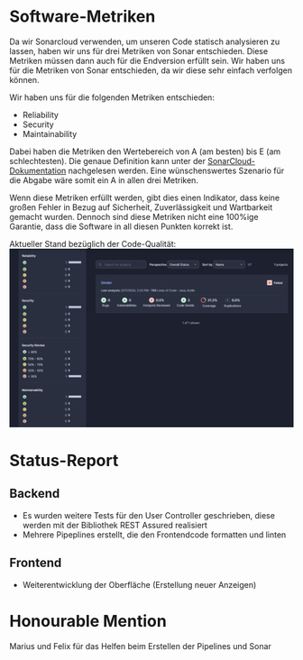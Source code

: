# Software-Metriken

Da wir Sonarcloud verwenden, um unseren Code statisch analysieren zu lassen, haben wir uns für drei Metriken von Sonar entschieden.
Diese Metriken müssen dann auch für die Endversion erfüllt sein. Wir haben uns für die Metriken von Sonar entschieden, da wir diese sehr einfach verfolgen können.

Wir haben uns für die folgenden Metriken entschieden:
- Reliability
- Security
- Maintainability

Dabei haben die Metriken den Wertebereich von A (am besten) bis E (am schlechtesten). Die genaue Definition kann unter der [SonarCloud-Dokumentation](https://docs.sonarsource.com/sonarcloud/digging-deeper/metric-definitions/) nachgelesen werden. Eine wünschenswertes Szenario für die Abgabe wäre somit ein A in allen drei Metriken. 


Wenn diese Metriken erfüllt werden, gibt dies einen Indikator, dass keine großen Fehler in Bezug auf Sicherheit, Zuverlässigkeit und Wartbarkeit gemacht wurden. Dennoch sind diese Metriken nicht eine 100%ige Garantie, dass die Software in all diesen Punkten korrekt ist.

Aktueller Stand bezüglich der Code-Qualität:
![](../Code-Quality/code-quality-blog-14.png)


# Status-Report

## Backend
- Es wurden weitere Tests für den User Controller geschrieben, diese werden mit der Bibliothek REST Assured realisiert
- Mehrere Pipeplines erstellt, die den Frontendcode formatten und linten

## Frontend
- Weiterentwicklung der Oberfläche (Erstellung neuer Anzeigen)


# Honourable Mention
Marius und Felix für das Helfen beim Erstellen der Pipelines und Sonar
